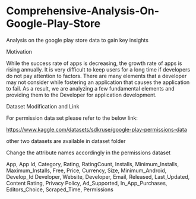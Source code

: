 # Comprehensive-Analysis-On-Google-Play-Store

Analysis on the google play store data to gain key insights

Motivation

While the success rate of apps is decreasing, the growth rate of apps is rising annually. It is very difficult to keep users for a long time if developers do not pay attention to factors. There are many elements that a developer may not consider while fostering an application that causes the application to fail. As a result, we are analyzing a few fundamental elements and providing them to the Developer for application development.

Dataset Modification and Link

For permission data set please refer to the below link:

https://www.kaggle.com/datasets/sdkruse/google-play-permissions-data

other two datasets are available in dataset folder

Change the attribute names accordingly in the permissions dataset

App, App Id, Category, Rating, RatingCount, Installs, Minimum_Installs, Maximum_Installs, Free, Price, Currency, Size, Minimum_Android, Develop_Id Developer, Website, Developer, Email, Released, Last_Updated, Content Rating, Privacy Policy, Ad_Supported, In_App_Purchases, Editors_Choice, Scraped_Time, Permissions
